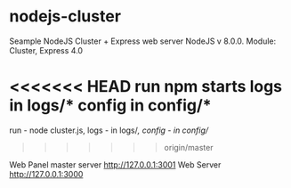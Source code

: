 # nodejs-cluster
Seample NodeJS Cluster + Express web server
NodeJS v 8.0.0.
Module: Cluster, Express 4.0

<<<<<<< HEAD
run npm starts
logs in logs/*
config in config/*
=======
run - node cluster.js,
logs - in logs/*,
config - in config/*
>>>>>>> origin/master

Web Panel master server http://127.0.0.1:3001
Web Server  http://127.0.0.1:3000

